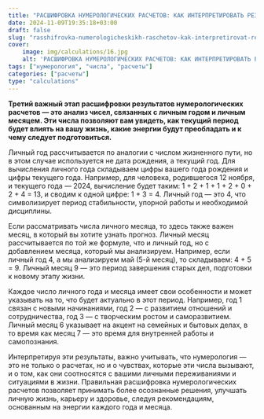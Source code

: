 ```yaml
---
title: "РАСШИФРОВКА НУМЕРОЛОГИЧЕСКИХ РАСЧЕТОВ: КАК ИНТЕРПРЕТИРОВАТЬ РЕЗУЛЬТАТЫ, ЧАСТЬ 3"
date: 2024-11-09T19:35:18+03:00
draft: false
slug: "rasshifrovka-numerologicheskikh-raschetov-kak-interpretirovat-rezultaty-chast-3"
cover:
    image: img/calculations/16.jpg
    alt: 'РАСШИФРОВКА НУМЕРОЛОГИЧЕСКИХ РАСЧЕТОВ: КАК ИНТЕРПРЕТИРОВАТЬ РЕЗУЛЬТАТЫ, ЧАСТЬ 3'
tags: ["нумерология", "числа", "расчеты"]
categories: ["расчеты"]
type: "calculations"
---
```


**Третий важный этап расшифровки результатов нумерологических расчетов — это анализ чисел, связанных с личным годом и личным месяцем. Эти числа позволяют вам увидеть, как текущий период будет влиять на вашу жизнь, какие энергии будут преобладать и к чему следует подготовиться.**

Личный год рассчитывается по аналогии с числом жизненного пути, но в этом случае используется не дата рождения, а текущий год. Для вычисления личного года складываем цифры вашего года рождения и цифры текущего года. Например, для человека, родившегося 12 ноября, и текущего года — 2024, вычисление будет таким: 1 + 2 + 1 + 1 + 2 + 0 + 2 + 4 = 13, и сводим к одной цифре: 1 + 3 = 4. Личный год — это 4, что символизирует период стабильности, упорной работы и необходимой дисциплины.

Если рассматривать числа личного месяца, то здесь также важен месяц, в который вы хотите узнать прогноз. Личный месяц рассчитывается по той же формуле, что и личный год, но с добавлением месяца, который мы анализируем. Например, если личный год 4, а мы анализируем май (5-й месяц), то складываем: 4 + 5 = 9. Личный месяц 9 — это период завершения старых дел, подготовки к новому этапу жизни.

Каждое число личного года и месяца имеет свои особенности и может указывать на то, что будет актуально в этот период. Например, год 1 связан с новыми начинаниями, год 2 — с развитием отношений и сотрудничества, год 3 — с творческим ростом и саморазвитием. Личный месяц 6 указывает на акцент на семейных и бытовых делах, в то время как месяц 7 — это время для внутренней работы и самопознания.

Интерпретируя эти результаты, важно учитывать, что нумерология — это не только о расчетах, но и о чувствах, которые эти числа вызывают, и о том, как они соотносятся с вашими личными переживаниями и ситуациями в жизни. Правильная расшифровка нумерологических расчетов позволяет принимать более осознанные решения, улучшать личную жизнь, карьеру и здоровье, следуя рекомендациям, основанным на энергии каждого года и месяца.
